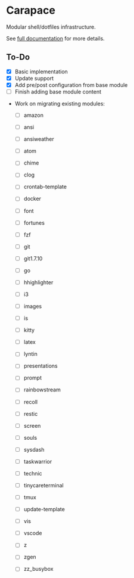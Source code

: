 Carapace
========

Modular shell/dotfiles infrastructure.

See [full documentation](docs/Carapace.md) for more details.


To-Do
-----

- [X] Basic implementation
- [X] Update support
- [X] Add pre/post configuration from base module
- [ ] Finish adding base module content
- Work on migrating existing modules:
    - [ ] amazon
    - [ ] ansi
    - [ ] ansiweather
    - [ ] atom
    - [ ] chime
    - [ ] clog
    - [ ] crontab-template
    - [ ] docker
    - [ ] font
    - [ ] fortunes
    - [ ] fzf
    - [ ] git
    - [ ] git1.7.10
    - [ ] go
    - [ ] hhighlighter
    - [ ] i3
    - [ ] images
    - [ ] is
    - [ ] kitty
    - [ ] latex
    - [ ] lyntin
    - [ ] presentations
    - [ ] prompt
    - [ ] rainbowstream
    - [ ] recoll
    - [ ] restic
    - [ ] screen
    - [ ] souls
    - [ ] sysdash
    - [ ] taskwarrior
    - [ ] technic
    - [ ] tinycareterminal
    - [ ] tmux
    - [ ] update-template
    - [ ] vis
    - [ ] vscode
    - [ ] z
    - [ ] zgen
    - [ ] zz_busybox

